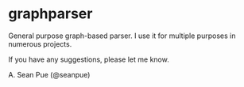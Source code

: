 graphparser
===========

General purpose graph-based parser. I use it for multiple purposes in numerous projects.

If you have any suggestions, please let me know.

A. Sean Pue (@seanpue)